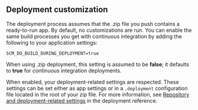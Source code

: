 ## Deployment customization

The deployment process assumes that the .zip file you push contains a ready-to-run app. By default, no customizations are run. You can enable the same build processes you get with continuous integration by adding the following to your application settings:

    SCM_DO_BUILD_DURING_DEPLOYMENT=true 

When using .zip deployment, this setting is assumed to be **false**; it defaults to **true** for continuous integration deployments.

When enabled, your deployment-related settings are respected. These settings can be set either as app settings or in a `.deployment` configuration file located in the root of your zip file. For more information, see [Repository and deployment-related settings](https://github.com/projectkudu/kudu/wiki/Configurable-settings#repository-and-deployment-related-settings) in the deployment reference.